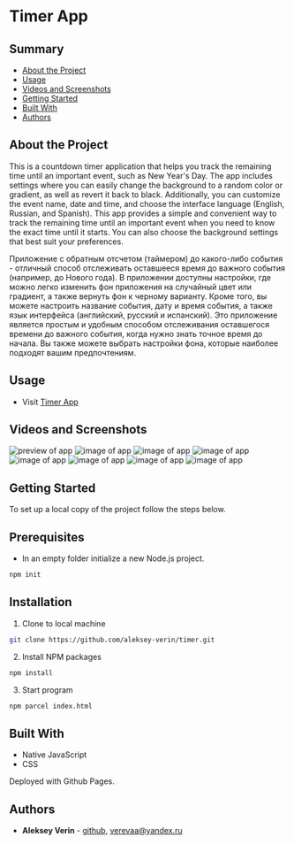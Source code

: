 # Timer App

## Summary

- [About the Project](#about-the-project)
- [Usage](#usage)
- [Videos and Screenshots](#videos-and-screenshots)
- [Getting Started](#getting-started)
- [Built With](#built-with)
- [Authors](#authors)
<!-- - [Acknowledgements](#acknowledgements)
- [License](#license) -->

## About the Project

<p>This is a countdown timer application that helps you track the remaining time until an important event, such as New Year's Day. The app includes settings where you can easily change the background to a random color or gradient, as well as revert it back to black. Additionally, you can customize the event name, date and time, and choose the interface language (English, Russian, and Spanish). This app provides a simple and convenient way to track the remaining time until an important event when you need to know the exact time until it starts. You can also choose the background settings that best suit your preferences.</p>

<p>Приложение с обратным отсчетом (таймером) до какого-либо события - отличный способ отслеживать оставшееся время до важного события (например, до Нового года). В приложении доступны настройки, где можно легко изменить фон приложения на случайный цвет или градиент, а также вернуть фон к черному варианту. Кроме того, вы можете настроить название события, дату и время события, а также язык интерфейса (английский, русский и испанский). Это приложение является простым и удобным способом отслеживания оставшегося времени до важного события, когда нужно знать точное время до начала. Вы также можете выбрать настройки фона, которые наиболее подходят вашим предпочтениям.
</p>

## Usage

- Visit [Timer App](https://aleksey-verin.github.io/timer)

## Videos and Screenshots

![preview of app](/forReadme/timer-preview.gif)
![image of app](/forReadme/timer-image1.png)
![image of app](/forReadme/timer-image2.png)
![image of app](/forReadme/timer-image3.png)
![image of app](/forReadme/timer-image4.png)
![image of app](/forReadme/timer-image5.png)
![image of app](/forReadme/timer-image6.png)
![image of app](/forReadme/timer-image7.png)

## Getting Started

To set up a local copy of the project follow the steps below.

## Prerequisites

- In an empty folder initialize a new Node.js project.

```sh
npm init
```

## Installation

1. Clone to local machine

```sh
git clone https://github.com/aleksey-verin/timer.git
```

2. Install NPM packages

```sh
npm install
```

3. Start program

```sh
npm parcel index.html
```

## Built With

- Native JavaScript
- CSS

Deployed with Github Pages.

## Authors

- **Aleksey Verin** - [github](https://github.com/aleksey-verin), [verevaa@yandex.ru](mailto:verevaa@yandex.ru)

<!-- ## Acknowledgements
## License -->
